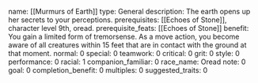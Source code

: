name: [[Murmurs of Earth]]
type: General
description: The earth opens up her secrets to your perceptions.
prerequisites: [[Echoes of Stone]], character level 9th, oread.
prerequisite_feats: [[Echoes of Stone]]
benefit: You gain a limited form of tremorsense. As a move action, you become aware of all creatures within 15 feet that are in contact with the ground at that moment.
normal: 0
special: 0
teamwork: 0
critical: 0
grit: 0
style: 0
performance: 0
racial: 1
companion_familiar: 0
race_name: Oread
note: 0
goal: 0
completion_benefit: 0
multiples: 0
suggested_traits: 0
